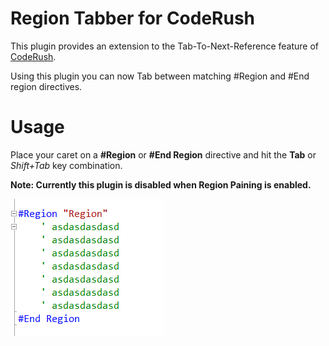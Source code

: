 Region Tabber for CodeRush 
===============

This plugin provides an extension to the Tab-To-Next-Reference feature of   [CodeRush](http://devexpress.com/coderush).

Using this plugin you can now Tab between matching #Region and #End region directives.

Usage
=====

Place your caret on a **#Region** or **#End Region** directive and hit the **Tab** or *Shift+Tab* key combination.

**Note: Currently this plugin is disabled when Region Paining is enabled.**

![](./Screenshots/CR_RegionTabber.gif)
